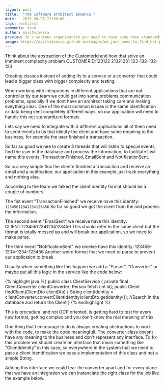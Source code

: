 ```yaml
---
layout: post
title:  "The Software architect absence."
date:   2019-08-23 21:00:00
tags: architect
comments: true
author: maviteixeira
preview: In a serious organization you need to have some base standards, code quality bar and measurements. This applies, of course, to the projects internal communication
image: https://maviteixeira.github.io/images/we_just_need_to_find_her.png
--- 
```


Think about the abstraction of the CustomerId and how that solve an imminent complexity problem
CUSTOMERID:123132
21321231
123-132-132-123

Creating classes instead of adding ifs to a service or a converter that could lead a bigger class with bigger complexity and testing.



When working with integrations in different applications that are not controller by our team we could get into some problems communication problems, specially if we dont have an architect taking care and making eveything clear. One of the most common issues is the same identification or data being sent completely different ways, so our application will need to handle this not standardized formats.

Lets say we need to integrate with 3 different applications all of them need to send events to us that idintify the client and have some meaning to the business, for example the user finished a transaction.

So far so good we nee to create 3 threads that will listen to special events, find the user in the database and process the information, to facilitate I will name this events: TransactionFinished, EmailSent and NotificationSent.

So is a very simple flux the cliente finished a transaction and receive an email and a notification, our application in this example just track everything and nothing else.

According to the team we talked the client identity format should be a couple of numbers.

The fist event "TransactionFinished" we receive have this identity:
``12345612341234123456``
So far so good we got the client from the and process the information.

The second event "EmailSent" we receive have this identity:
CLIENT:12345612341234123456
This should refer to the same client but the format is totally messed up and will break our application, so we need to make parse.

The third event "NotificationSent" we receive have this identity:
123456-1234-1234-123456
Another weird format that we need to parse to prevent our application to break.


Usually when something like this happen we add a "Parser", "Converter" or maybe put all this logic in the service like the code below:

{% highlight java %}
    public class ClientService {
        private final ClientConverter clientConverter;
        Person fetch (int id);
        public Client findClient(ClientDto clientDto) {
            String clientIdentity = clientConverter.convertClientIdentity(clientDto.getIdentity());
            //Search in the database and return the Client
    }
{% endhighlight %}

This is procedural and not OOP oriented, is getting hard to test for every new format, getting complex and you don't know the real meaning of this.


One thing that I encourage to do is always creating abstractions to work with the code, to make the code meaningfull. The converter class doesnt have any meaning to the business and don't represent any interface.
To fix this problem we should create an interface that mean something like "ClientIdentity" in this case, so everywhere in the system that we need to pass a client identification we pass a implementation of this class and not a simple String.



Adding this interface we could tear the converter apart and for every place that we have an integration we can instanciate the right class for the job like the example below.